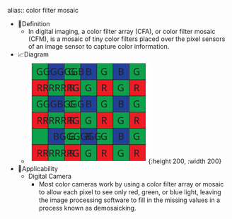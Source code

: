 alias:: color filter mosaic

- 📝Definition
	- In digital imaging, a color filter array (CFA), or color filter mosaic (CFM), is a mosaic of tiny color filters placed over the pixel sensors of an image sensor to capture color information.
- 📈Diagram
	- ![name](../assets/color_filter_array.svg){:height 200, :width 200}
- 🤳Applicability
	- Digital Camera
		- Most color cameras work by using a color ﬁlter array or mosaic to allow each pixel to see only red, green, or blue light, leaving the image processing software to ﬁll in the missing values in a process known as demosaicking.